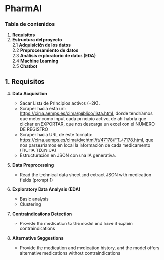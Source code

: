 # PharmAI

### Tabla de contenidos

1. **Requisitos**
2. **Estructura del proyecto** <br>
   2.1 **Adquisición de los datos** <br>
   2.2 **Preprocesamiento de datos** <br>
   2.3 **Análisis exploratorio de datos (EDA)** <br>
   2.4 **Machine Learning** <br>
   2.5 **Chatbot** <br>


## 1. Requisitos







4. **Data Acquisition**
   - Sacar Lista de Principios activos (+2K).
   - Scraper hacia esta url: https://cima.aemps.es/cima/publico/lista.html, donde tendríamos que meter como input cada principio activo, de ahí habría que clickar en EXPORTAR, que nos descarga un excel con el NÚMERO DE REGISTRO
   - Scraper hacia URL de este formato: https://cima.aemps.es/cima/dochtml/ft/47178/FT_47178.html, que nos parsearíamos en local la información de cada medicamento (FICHA TÉCNICA)
   - Estructuración en JSON con una IA generativa.

5. **Data Preprocessing**
   - Read the technical data sheet and extract JSON with medication fields (prompt 1)

6. **Exploratory Data Analysis (EDA)**
   - Basic analysis
   - Clustering

7. **Contraindications Detection**
   - Provide the medication to the model and have it explain contraindications

8. **Alternative Suggestions**
   - Provide the medication and medication history, and the model offers alternative medications without contraindications
